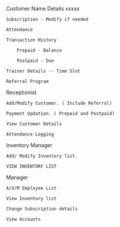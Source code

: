 Customer
	Name Details xxxxx

	Subscription - Modify if needed

	Attendance 

	Transaction History

		Prepaid - Balance

		Postpaid - Due

	Trainer Details -- Time Slot

	Referral Program 

Receptionist 
	
	Add/Modify Customer. ( Include Referral)

	Payment Updation. ( Prepaid and Postpaid) 

	View Customer Details

	Attendance Logging


Inventory Manager
	
	Add/ Modify Inventory list.

	VIEW INVENTORY LIST

Manager

	A/V/M Employee List 

	View Inventory list

	Change Subscription details 

	View Accounts 

	